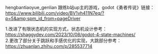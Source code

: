hengbantiaoyue_genlian
跟练b站up主的游戏，godot《勇者传说》链接：https://www.bilibili.com/video/BV1vh411N7eq/?p=5&amp;spm_id_from=pageDriver

1.改进了有限状态机的实现方式，状态机设计参考：https://shaggydev.com/2023/10/08/godot-4-state-machines/ <br>2.更改了部分关于跳跃和手感优化的实现，大跳部分参考：https://zhuanlan.zhihu.com/p/285537714
